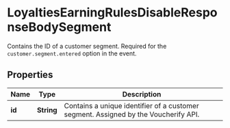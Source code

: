 

# LoyaltiesEarningRulesDisableResponseBodySegment

Contains the ID of a customer segment. Required for the `customer.segment.entered` option in the event.

## Properties

| Name | Type | Description |
|------------ | ------------- | ------------- |
|**id** | **String** | Contains a unique identifier of a customer segment. Assigned by the Voucherify API. |



